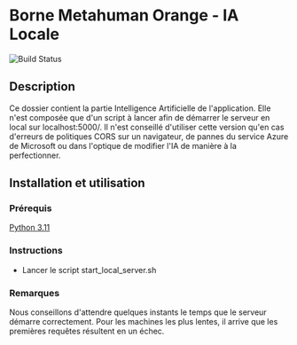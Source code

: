# Borne Metahuman Orange - IA Locale

![Build Status](https://img.shields.io/badge/build-passing-brightgreen)

## Description

Ce dossier contient la partie Intelligence Artificielle de l'application. Elle n'est composée que d'un script à lancer afin de démarrer le serveur en local sur localhost:5000/.
Il n'est conseillé d'utiliser cette version qu'en cas d'erreurs de politiques CORS sur un navigateur, de pannes du service Azure de Microsoft ou dans l'optique de modifier l'IA de manière à la perfectionner.

## Installation et utilisation

### Prérequis

[Python 3.11](https://www.python.org/downloads/release/python-3110/)

### Instructions

- Lancer le script start_local_server.sh

### Remarques

Nous conseillons d'attendre quelques instants le temps que le serveur démarre correctement. Pour les machines les plus lentes, il arrive que les premières requêtes résultent en un échec.
